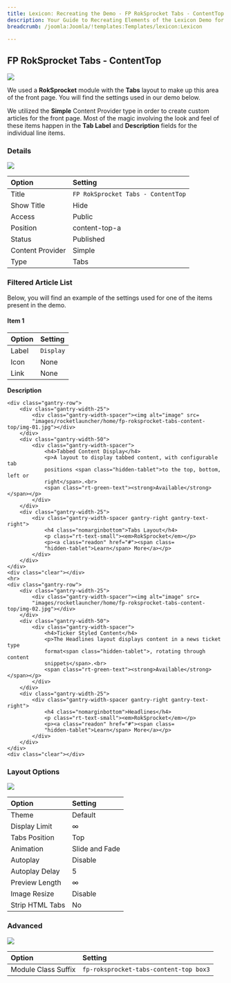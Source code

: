 ```yaml
---
title: Lexicon: Recreating the Demo - FP RokSprocket Tabs - ContentTop
description: Your Guide to Recreating Elements of the Lexicon Demo for Joomla
breadcrumb: /joomla:Joomla/!templates:Templates/lexicon:Lexicon

---
```


FP RokSprocket Tabs - ContentTop
-----

![][demo]

We used a **RokSprocket** module with the **Tabs** layout to make up this area of the front page. You will find the settings used in our demo below.

We utilized the **Simple** Content Provider type in order to create custom articles for the front page. Most of the magic involving the look and feel of these items happen in the **Tab Label** and **Description** fields for the individual line items. 

### Details

![][demo2]

| Option           | Setting                            |  
| :--------------- | :--------------------------------- |  
| Title            | `FP RokSprocket Tabs - ContentTop` |  
| Show Title       | Hide                               |  
| Access           | Public                             |  
| Position         | content-top-a                      |  
| Status           | Published                          |  
| Content Provider | Simple                             |  
| Type             | Tabs                               |  

### Filtered Article List

Below, you will find an example of the settings used for one of the items present in the demo.

#### Item 1

| Option | Setting                |  
| :----- | :--------------------- |  
| Label  | `Display`              |  
| Icon   | None                   |  
| Link   | None                   |  

**Description**

~~~
<div class="gantry-row">
    <div class="gantry-width-25">
        <div class="gantry-width-spacer"><img alt="image" src=
        "images/rocketlauncher/home/fp-roksprocket-tabs-content-top/img-01.jpg"></div>
    </div>
    <div class="gantry-width-50">
        <div class="gantry-width-spacer">
            <h4>Tabbed Content Display</h4>
            <p>A layout to display tabbed content, with configurable tab
            positions <span class="hidden-tablet">to the top, bottom, left or
            right</span>.<br>
            <span class="rt-green-text"><strong>Available</strong></span></p>
        </div>
    </div>
    <div class="gantry-width-25">
        <div class="gantry-width-spacer gantry-right gantry-text-right">
            <h4 class="nomarginbottom">Tabs Layout</h4>
            <p class="rt-text-small"><em>RokSprocket</em></p>
            <p><a class="readon" href="#"><span class=
            "hidden-tablet">Learn</span> More</a></p>
        </div>
    </div>
</div>
<div class="clear"></div>
<hr>
<div class="gantry-row">
    <div class="gantry-width-25">
        <div class="gantry-width-spacer"><img alt="image" src=
        "images/rocketlauncher/home/fp-roksprocket-tabs-content-top/img-02.jpg"></div>
    </div>
    <div class="gantry-width-50">
        <div class="gantry-width-spacer">
            <h4>Ticker Styled Content</h4>
            <p>The Headlines layout displays content in a news ticket type
            format<span class="hidden-tablet">, rotating through content
            snippets</span>.<br>
            <span class="rt-green-text"><strong>Available</strong></span></p>
        </div>
    </div>
    <div class="gantry-width-25">
        <div class="gantry-width-spacer gantry-right gantry-text-right">
            <h4 class="nomarginbottom">Headlines</h4>
            <p class="rt-text-small"><em>RokSprocket</em></p>
            <p><a class="readon" href="#"><span class=
            "hidden-tablet">Learn</span> More</a></p>
        </div>
    </div>
</div>
<div class="clear"></div>
~~~

### Layout Options

![][demo3]

| Option          | Setting        |  
| :-------------- | :------------- |  
| Theme           | Default        |  
| Display Limit   | ∞              |  
| Tabs Position   | Top            |  
| Animation       | Slide and Fade |  
| Autoplay        | Disable        |  
| Autoplay Delay  | 5              |  
| Preview Length  | ∞              |  
| Image Resize    | Disable        |  
| Strip HTML Tabs | No             |

### Advanced

![][demo4]

| Option              | Setting                                |  
| :------------------ | :------------------------------------- |  
| Module Class Suffix | `fp-roksprocket-tabs-content-top box3` |  

[demo]: assets/demo_6.jpeg
[demo2]: assets/demo_6a.jpeg
[demo3]: assets/demo_6b.jpeg
[demo4]: assets/demo_6c.jpeg
